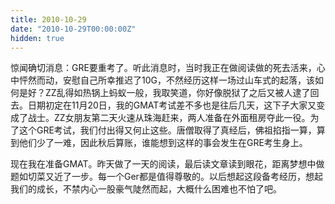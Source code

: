 ```yaml
---
title: 2010-10-29
date: "2010-10-29T00:00:00Z"
hidden: true
---
```

惊闻确切消息：GRE要重考了。听此消息时，当时我正在做阅读做的死去活来，心中怦然而动，安慰自己所幸推迟了10G，不然经历这样一场过山车式的起落，该如何是好？ZZ乱得如热锅上蚂蚁一般，我取笑道，你好像脱狱了之后又被人逮了回去。日期初定在11月20日，我的GMAT考试差不多也是往后几天，这下子大家又变成了战士。ZZ女朋友第二天火速从珠海赶来，两人准备在外面租房夺此一役。为了这个GRE考试，我们付出得又何止这些。唐僧取得了真经后，佛祖掐指一算，算到他们少了一难，因此秋后算账，谁能想到这样的事会发生在GRE考生身上。

现在我在准备GMAT。昨天做了一天的阅读，最后读文章读到眼花，距离梦想中做题如切菜又近了一步。每一个Ger都是值得尊敬的。以后想起这段备考经历，想起我们的成长，不禁内心一股豪气陡然而起，大概什么困难也不怕了吧。